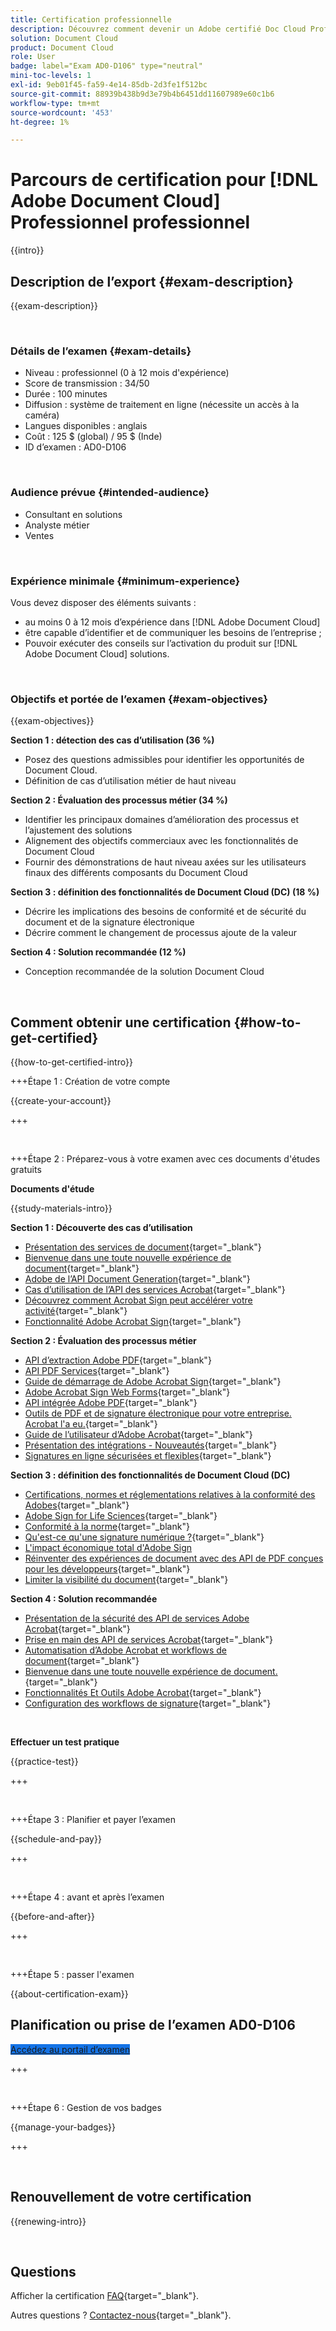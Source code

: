 ```yaml
---
title: Certification professionnelle
description: Découvrez comment devenir un Adobe certifié Doc Cloud Professional.
solution: Document Cloud
product: Document Cloud
role: User
badge: label="Exam AD0-D106" type="neutral"
mini-toc-levels: 1
exl-id: 9eb01f45-fa59-4e14-85db-2d3fe1f512bc
source-git-commit: 88939b438b9d3e79b4b6451dd11607989e60c1b6
workflow-type: tm+mt
source-wordcount: '453'
ht-degree: 1%

---
```


# Parcours de certification pour [!DNL Adobe Document Cloud] Professionnel professionnel

{{intro}}

## Description de l’export {#exam-description}

{{exam-description}}

<br>

### Détails de l’examen {#exam-details}

* Niveau : professionnel (0 à 12 mois d&#39;expérience)
* Score de transmission : 34/50
* Durée : 100 minutes
* Diffusion : système de traitement en ligne (nécessite un accès à la caméra)
* Langues disponibles : anglais
* Coût : 125 $ (global) / 95 $ (Inde)
* ID d’examen : AD0-D106

<br>

### Audience prévue {#intended-audience}

* Consultant en solutions
* Analyste métier
* Ventes

<br>

### Expérience minimale {#minimum-experience}

Vous devez disposer des éléments suivants :

* au moins 0 à 12 mois d’expérience dans [!DNL Adobe Document Cloud]
* être capable d’identifier et de communiquer les besoins de l’entreprise ;
* Pouvoir exécuter des conseils sur l’activation du produit sur [!DNL Adobe Document Cloud] solutions.

<br>

### Objectifs et portée de l’examen {#exam-objectives}

{{exam-objectives}}

**Section 1 : détection des cas d’utilisation (36 %)**

* Posez des questions admissibles pour identifier les opportunités de Document Cloud.
* Définition de cas d’utilisation métier de haut niveau

**Section 2 : Évaluation des processus métier (34 %)**

* Identifier les principaux domaines d’amélioration des processus et l’ajustement des solutions
* Alignement des objectifs commerciaux avec les fonctionnalités de Document Cloud
* Fournir des démonstrations de haut niveau axées sur les utilisateurs finaux des différents composants du Document Cloud

**Section 3 : définition des fonctionnalités de Document Cloud (DC) (18 %)**

* Décrire les implications des besoins de conformité et de sécurité du document et de la signature électronique
* Décrire comment le changement de processus ajoute de la valeur

**Section 4 : Solution recommandée (12 %)**

* Conception recommandée de la solution Document Cloud

<br>

## Comment obtenir une certification {#how-to-get-certified}

{{how-to-get-certified-intro}}

+++Étape 1 : Création de votre compte

{{create-your-account}}

+++

<br>

+++Étape 2 : Préparez-vous à votre examen avec ces documents d&#39;études gratuits

**Documents d&#39;étude**

{{study-materials-intro}}

**Section 1 : Découverte des cas d’utilisation**

* [Présentation des services de document](https://developer.adobe.com/document-services/docs/overview/){target="_blank"}
* [Bienvenue dans une toute nouvelle expérience de document](https://www.adobe.com/documentcloud.html){target="_blank"}
* [Adobe de l’API Document Generation](https://developer.adobe.com/document-services/apis/doc-generation){target="_blank"}
* [Cas d’utilisation de l’API des services Acrobat](https://developer.adobe.com/document-services/use-cases/agreements-and-contracts/legal-contracts/){target="_blank"}
* [Découvrez comment Acrobat Sign peut accélérer votre activité](https://www.adobe.com/sign.html){target="_blank"}
* [Fonctionnalité Adobe Acrobat Sign](https://www.adobe.com/sign/features.html){target="_blank"}

**Section 2 : Évaluation des processus métier**

* [API d’extraction Adobe PDF](https://developer.adobe.com/document-services/apis/pdf-extract/){target="_blank"}
* [API PDF Services](https://developer.adobe.com/document-services/docs/apis/){target="_blank"}
* [Guide de démarrage de Adobe Acrobat Sign](https://helpx.adobe.com/sign/using/get-started-guide.html){target="_blank"}
* [Adobe Acrobat Sign Web Forms](https://helpx.adobe.com/sign/config/web-forms.html){target="_blank"}
* [API intégrée Adobe PDF](https://developer.adobe.com/document-services/apis/pdf-embed/){target="_blank"}
* [Outils de PDF et de signature électronique pour votre entreprise. Acrobat l&#39;a eu.](https://www.adobe.com/acrobat/business.html){target="_blank"}
* [Guide de l’utilisateur d’Adobe Acrobat](https://helpx.adobe.com/fr/acrobat/user-guide.html){target="_blank"}
* [Présentation des intégrations - Nouveautés](https://experienceleague.adobe.com/docs/document-cloud-learn/sign-learning-hub/integrations/integrations-overview.html#what%E2%80%99s-new){target="_blank"}
* [Signatures en ligne sécurisées et flexibles](https://www.adobe.com/sign/online-signature.html){target="_blank"}

**Section 3 : définition des fonctionnalités de Document Cloud (DC)**

* [Certifications, normes et réglementations relatives à la conformité des Adobes](https://www.adobe.com/trust/compliance/compliance-list.html){target="_blank"}
* [Adobe Sign for Life Sciences](https://www.adobe.com/content/dam/dx-dc/en/pdfs/adobe-sign-life-sciences-solution-brief-ue.pdf){target="_blank"}
* [Conformité à la norme](https://www.adobe.com/documentcloud/resources/compliance.html){target="_blank"}
* [Qu&#39;est-ce qu&#39;une signature numérique ?](https://www.adobe.com/sign/digital-signatures.html){target="_blank"}
* [L&#39;impact économique total d&#39;Adobe Sign](https://www.adobe.com/content/dam/dx-dc/pdf/total-economic-impact-adobe-sign-ue.pdf)
* [Réinventer des expériences de document avec des API de PDF conçues pour les développeurs](https://developer.adobe.com/document-services){target="_blank"}
* [Limiter la visibilité du document](https://helpx.adobe.com/sign/using/limited-document-visibility.html){target="_blank"}

**Section 4 : Solution recommandée**

* [Présentation de la sécurité des API de services Adobe Acrobat](https://www.adobe.com/content/dam/cc/en/trust-center/ungated/whitepapers/doc-cloud/adobe-document-services-security-overview.pdf){target="_blank"}
* [Prise en main des API de services Acrobat](https://documentservices.adobe.com/dc-integration-creation-app-cdn/main.html){target="_blank"}
* [Automatisation d’Adobe Acrobat et workflows de document](https://helpx.adobe.com/acrobat/kb/automation-and-document-workflows.html){target="_blank"}
* [Bienvenue dans une toute nouvelle expérience de document.](https://www.adobe.com/documentcloud.html){target="_blank"}
* [Fonctionnalités Et Outils Adobe Acrobat](https://www.adobe.com/acrobat/features.html){target="_blank"}
* [Configuration des workflows de signature](https://helpx.adobe.com/ca/sign/using/workflow-designer-signature-workflow.html){target="_blank"}

<br>

**Effectuer un test pratique**

{{practice-test}}

+++

<br>

+++Étape 3 : Planifier et payer l’examen

{{schedule-and-pay}}

+++

<br>

+++Étape 4 : avant et après l’examen

{{before-and-after}}

+++

<br>

+++Étape 5 : passer l&#39;examen

{{about-certification-exam}}

## Planification ou prise de l’examen AD0-D106

<a href="https://www.certmetrics.com/adobe/candidate/examity_sso.aspx?eid=AD0-D106" target="_blank" class="spectrum-Button spectrum-Button--fill spectrum-Button--accent spectrum-Button--sizeM is-margin-bottom-big-big at-element-click-tracking" style="background-color:#1473E6">

<span class="spectrum-Button-label has-no-wrap">
   Accédez au portail d’examen
</span>
</a>

+++

<br>

+++Étape 6 : Gestion de vos badges

{{manage-your-badges}}

+++

<br>

## Renouvellement de votre certification

{{renewing-intro}}

<br>

## Questions

Afficher la certification [FAQ](https://experienceleague.adobe.com/docs/certification/certification/faq.html){target="_blank"}.

Autres questions ? [Contactez-nous](mailto:certif@adobe.com){target="_blank"}.
